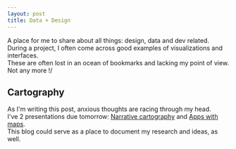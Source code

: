 ```yaml
---
layout: post
title: Data + Design
---
```


A place for me to share about all things: design, data and dev related.  
During a project, I often come across good examples of visualizations and interfaces.  
These are often lost in an ocean of bookmarks and lacking my point of view.  
Not any more !/

## Cartography
As I'm writing this post, anxious thoughts are racing through my head.  
I've 2 presentations due tomorrow: [Narrative cartography](https://github.com/mapschool/course/issues/30) and [Apps with maps](https://github.com/mapschool/course/issues/31).  
This blog could serve as a place to document my research and ideas, as well.  
